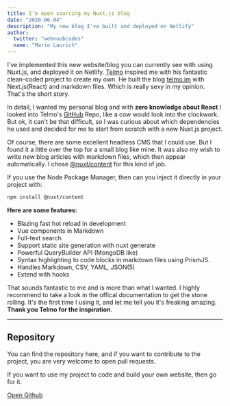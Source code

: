 ```yaml
---
title: I'm open sourcing my Nuxt.js blog
date: "2020-06-04"
description: "My new blog I've built and deployed on Netlify"
author: 
  twitter: "webnoobcodes"
  name: "Mario Laurich"
---
```


I've implemented this new website/blog you can currently see with using Nuxt.js, and deployed it on Netlify. [Telmo](https://twitter.com/telmo) inspired me with his fantastic clean-coded project to create my own. He built the blog [telmo.im](https://telmo.im) with Next.js(React) and markdown files. 
Which is really sexy in my opinion. That's the short story.

In detail, I wanted my personal blog and with **zero knowledge about React** I looked into Telmo's [GitHub](https://github.com/telmogoncalves/telmo) Repo, like a cow would look into the clockwork. But ok, it can't be that difficult, so I was curious about which dependencies he used and decided for me to start from scratch with a new Nuxt.js project. 

Of course, there are some excellent headless CMS that I could use. But I found it a little over the top for a small blog like mine. It was also my wish to write new blog articles with markdown files, which then appear automatically. I chose [@nuxt/content](https://content.nuxtjs.org/) for this kind of job.

If you use the Node Package Manager, then can you inject it directly in your project with:

```bash
npm install @nuxt/content
```

**Here are some features:**
- Blazing fast hot reload in development
- Vue components in Markdown
- Full-text search
- Support static site generation with nuxt generate
- Powerful QueryBuilder API (MongoDB like)
- Syntax highlighting to code blocks in markdown files using PrismJS.
- Handles Markdown, CSV, YAML, JSON(5)
- Extend with hooks

That sounds fantastic to me and is more than what I wanted. 
I highly recommend to take a look in the offical documentation to get the stone rolling.
It's the first time I using it, and let me tell you it's freaking amazing. **Thank you Telmo for the inspiration**.

---

## Repository

You can find the repository here, and if you want to contribute to the project, you are very welcome to open pull requests.

If you want to use my project to code and build your own website, then go for it.

[Open Github](https://github.com/webnoobcodes/webnoob.dev)